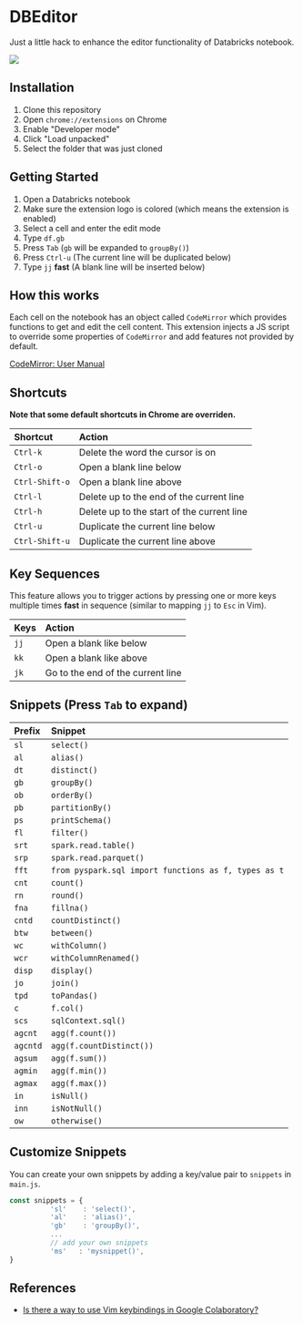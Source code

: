 # DBEditor

Just a little hack to enhance the editor functionality of Databricks notebook.

<kbd>
  <img src="https://user-images.githubusercontent.com/17039389/53938304-21371780-40f3-11e9-949e-00c38dddf488.gif">
</kbd>

## Installation

1. Clone this repository
1. Open `chrome://extensions` on Chrome
1. Enable "Developer mode"
1. Click "Load unpacked"
1. Select the folder that was just cloned

## Getting Started

1. Open a Databricks notebook
1. Make sure the extension logo is colored (which means the extension is enabled)
1. Select a cell and enter the edit mode
1. Type `df.gb`
1. Press `Tab` (`gb` will be expanded to `groupBy()`)
1. Press `Ctrl-u` (The current line will be duplicated below)
1. Type `jj` **fast** (A blank line will be inserted below)

## How this works

Each cell on the notebook has an object called `CodeMirror` which provides functions to get and edit the cell content. This extension injects a JS script to override some properties of `CodeMirror` and add features not provided by default.

[CodeMirror: User Manual](https://codemirror.net/doc/manual.html)

## Shortcuts

**Note that some default shortcuts in Chrome are overriden.**

| Shortcut       | Action                                     |
| :------------- | :----------------------------------------- |
| `Ctrl-k`       | Delete the word the cursor is on           |
| `Ctrl-o`       | Open a blank line below                    |
| `Ctrl-Shift-o` | Open a blank line above                    |
| `Ctrl-l`       | Delete up to the end of the current line   |
| `Ctrl-h`       | Delete up to the start of the current line |
| `Ctrl-u`       | Duplicate the current line below           |
| `Ctrl-Shift-u` | Duplicate the current line above           |

## Key Sequences

This feature allows you to trigger actions by pressing one or more keys multiple times **fast** in sequence (similar to mapping `jj` to `Esc` in Vim).

| Keys | Action                            |
| :--- | :-------------------------------- |
| `jj` | Open a blank like below           |
| `kk` | Open a blank like above           |
| `jk` | Go to the end of the current line |

## Snippets (Press `Tab` to expand)

| Prefix   | Snippet                                              |
| :------- | :--------------------------------------------------- |
| `sl`     | `select()`                                           |
| `al`     | `alias()`                                            |
| `dt`     | `distinct()`                                         |
| `gb`     | `groupBy()`                                          |
| `ob`     | `orderBy()`                                          |
| `pb`     | `partitionBy()`                                      |
| `ps`     | `printSchema()`                                      |
| `fl`     | `filter()`                                           |
| `srt`    | `spark.read.table()`                                 |
| `srp`    | `spark.read.parquet()`                               |
| `fft`    | `from pyspark.sql import functions as f, types as t` |
| `cnt`    | `count()`                                            |
| `rn`     | `round()`                                            |
| `fna`    | `fillna()`                                           |
| `cntd`   | `countDistinct()`                                    |
| `btw`    | `between()`                                          |
| `wc`     | `withColumn()`                                       |
| `wcr`    | `withColumnRenamed()`                                |
| `disp`   | `display()`                                          |
| `jo`     | `join()`                                             |
| `tpd`    | `toPandas()`                                         |
| `c`      | `f.col()`                                            |
| `scs`    | `sqlContext.sql()`                                   |
| `agcnt`  | `agg(f.count())`                                     |
| `agcntd` | `agg(f.countDistinct())`                             |
| `agsum`  | `agg(f.sum())`                                       |
| `agmin`  | `agg(f.min())`                                       |
| `agmax`  | `agg(f.max())`                                       |
| `in`     | `isNull()`                                           |
| `inn`    | `isNotNull()`                                        |
| `ow`     | `otherwise()`                                        |

## Customize Snippets

You can create your own snippets by adding a key/value pair to `snippets` in `main.js`.

```js
const snippets = {
          'sl'    : 'select()',
          'al'    : 'alias()',
          'gb'    : 'groupBy()',
          ...
          // add your own snippets
          'ms'   : 'mysnippet()',
}
```

## References

- [Is there a way to use Vim keybindings in Google Colaboratory?](https://stackoverflow.com/questions/48674326/is-there-a-way-to-use-vim-keybindings-in-google-colaboratory)
